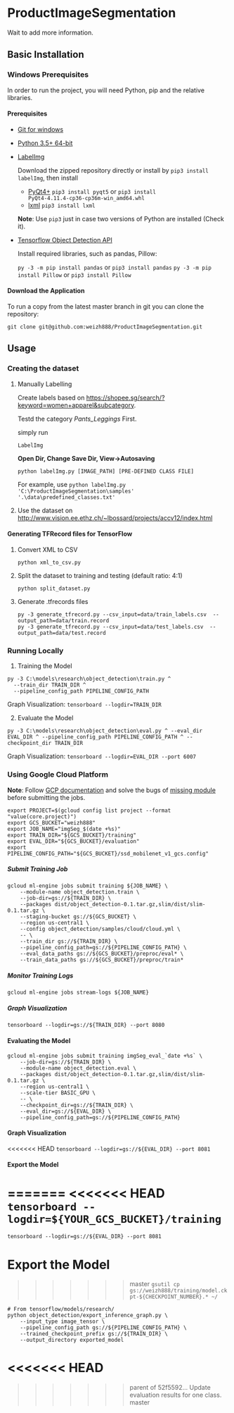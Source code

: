 # ProductImageSegmentation
Wait to add more information.

## Basic Installation

### Windows Prerequisites

In order to run the project, you will need Python, pip and the relative libraries.

#### Prerequisites

  - [Git for windows](https://git-for-windows.github.io/)
  - [Python 3.5+ 64-bit](https://www.python.org/downloads/)
  - [LabelImg](https://github.com/tzutalin/labelImg)

    Download the zipped repository directly or install by `pip3 install labelImg`, then install
      - [PyQt4+](https://www.riverbankcomputing.com/software/pyqt/download)
        `pip3 install pyqt5` or
        `pip3 install PyQt4‑4.11.4‑cp36‑cp36m‑win_amd64.whl`
      - [lxml](http://lxml.de/installation.html)
        `pip3 install lxml`

    **Note**: Use `pip3` just in case two versions of Python are installed (Check it).

  - [Tensorflow Object Detection API](https://github.com/tensorflow/models/tree/master/research/object_detection)

    Install required libraries, such as pandas, Pillow:

    `py -3 -m pip install pandas` or `pip3 install pandas`
    `py -3 -m pip install Pillow` or `pip3 install Pillow`

#### Download the Application

To run a copy from the latest master branch in git you can clone the repository:

```
git clone git@github.com:weizh888/ProductImageSegmentation.git
```

## Usage

### Creating the dataset

1. Manually Labelling

    Create labels based on https://shopee.sg/search/?keyword=women+apparel&subcategory.

    Testd the category *Pants_Leggings* First.

    simply run
    ```
    LabelImg
    ```
    **Open Dir, Change Save Dir, View->Autosaving**
    ```
    python labelImg.py [IMAGE_PATH] [PRE-DEFINED CLASS FILE]
    ```

    For example, use `python labelImg.py 'C:\ProductImageSegmentation\samples' '.\data\predefined_classes.txt'`

2. Use the dataset on http://www.vision.ee.ethz.ch/~lbossard/projects/accv12/index.html

#### Generating TFRecord files for TensorFlow

1. Convert XML to CSV

    ```
    python xml_to_csv.py
    ```
2. Split the dataset to training and testing (default ratio: 4:1)

    ```
    python split_dataset.py
    ```
3. Generate .tfrecords files

    ```
    py -3 generate_tfrecord.py --csv_input=data/train_labels.csv  --output_path=data/train.record
    py -3 generate_tfrecord.py --csv_input=data/test_labels.csv  --output_path=data/test.record
    ```


### Running Locally
1. Training the Model
  ```
  py -3 C:\models\research\object_detection\train.py ^
    --train_dir TRAIN_DIR ^
    --pipeline_config_path PIPELINE_CONFIG_PATH
  ```

  Graph Visualization: `tensorboard --logdir=TRAIN_DIR`

2. Evaluate the Model

  `py -3 C:\models\research\object_detection\eval.py ^
    --eval_dir EVAL_DIR ^
    --pipeline_config_path PIPELINE_CONFIG_PATH ^
    --checkpoint_dir TRAIN_DIR`

  Graph Visualization: `tensorboard --logdir=EVAL_DIR --port 6007`

### Using Google Cloud Platform
  **Note**: Follow [GCP documentation](https://github.com/tensorflow/models/blob/master/research/object_detection/g3doc/running_on_cloud.md)
  and solve the bugs of [missing module](https://github.com/tensorflow/models/issues/2739) before submitting the jobs.

  ```
  export PROJECT=$(gcloud config list project --format "value(core.project)")
  export GCS_BUCKET="weizh888"
  export JOB_NAME="imgSeg_$(date +%s)"
  export TRAIN_DIR="${GCS_BUCKET}/training"
  export EVAL_DIR="${GCS_BUCKET}/evaluation"
  export PIPELINE_CONFIG_PATH="${GCS_BUCKET}/ssd_mobilenet_v1_gcs.config"
  ```
##### Submit Training Job
  ```
  gcloud ml-engine jobs submit training ${JOB_NAME} \
      --module-name object_detection.train \
      --job-dir=gs://${TRAIN_DIR} \
      --packages dist/object_detection-0.1.tar.gz,slim/dist/slim-0.1.tar.gz \
      --staging-bucket gs://${GCS_BUCKET} \
      --region us-central1 \
      --config object_detection/samples/cloud/cloud.yml \
      -- \
      --train_dir gs://${TRAIN_DIR} \
      --pipeline_config_path=gs://${PIPELINE_CONFIG_PATH} \
      --eval_data_paths gs://${GCS_BUCKET}/preproc/eval* \
      --train_data_paths gs://${GCS_BUCKET}/preproc/train*
  ```

##### Monitor Training Logs
`gcloud ml-engine jobs stream-logs ${JOB_NAME}`

##### Graph Visualization
`tensorboard --logdir=gs://${TRAIN_DIR} --port 8080`

#### Evaluating the Model
```
gcloud ml-engine jobs submit training imgSeg_eval_`date +%s` \
    --job-dir=gs://${TRAIN_DIR} \
    --module-name object_detection.eval \
    --packages dist/object_detection-0.1.tar.gz,slim/dist/slim-0.1.tar.gz \
    --region us-central1 \
    --scale-tier BASIC_GPU \
    -- \
    --checkpoint_dir=gs://${TRAIN_DIR} \
    --eval_dir=gs://${EVAL_DIR} \
    --pipeline_config_path=gs://${PIPELINE_CONFIG_PATH}
```
#### Graph Visualization
<<<<<<< HEAD
`tensorboard --logdir=gs://${EVAL_DIR} --port 8081`

#### Export the Model
=======
<<<<<<< HEAD
`tensorboard --logdir=${YOUR_GCS_BUCKET}/training`
=======
`tensorboard --logdir=gs://${EVAL_DIR} --port 8081`

# Export the Model
>>>>>>> master
`gsutil cp gs://weizh888/training/model.ckpt-${CHECKPOINT_NUMBER}.* ~/`

```
# From tensorflow/models/research/
python object_detection/export_inference_graph.py \
    --input_type image_tensor \
    --pipeline_config_path gs://${PIPELINE_CONFIG_PATH} \
    --trained_checkpoint_prefix gs://${TRAIN_DIR} \
    --output_directory exported_model
```
<<<<<<< HEAD
=======
>>>>>>> parent of 52f5592... Update evaluation results for one class.
>>>>>>> master

